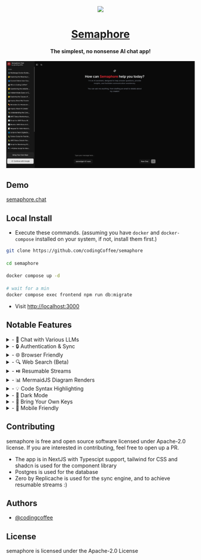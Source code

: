 <div align="center">
  <a href="https://semaphore.chat" target="_blank" rel="noopener noreferrer">
    <img src="./frontend/app/favicon.ico" width="100">
  </a>

  <a href="https://semaphore.chat" target="_blank" rel="noopener noreferrer">
    <h1>Semaphore</h1>
  </a>

  <h4>The simplest, no nonsense AI chat app!</h4>
</div>

<a href="https://semaphore.chat" target="_blank" rel="noopener noreferrer">
  <img src="./frontend/public/landing.png">
</a>

## Demo

[semaphore.chat](https://semaphore.chat)

## Local Install

- Execute these commands. (assuming you have `docker` and `docker-compose` installed on your system, if not, install them first.)

```sh
git clone https://github.com/codingCoffee/semaphore

cd semaphore

docker compose up -d

# wait for a min
docker compose exec frontend npm run db:migrate
```

- Visit [http://localhost:3000](http://localhost:3000)

## Notable Features

<details>
<summary>- 💬 Chat with Various LLMs</summary>
Engage with multiple large language models in one seamless interface.
</details>

<details>
<summary>- 🔒 Authentication & Sync</summary>
Secure your conversations and sync chats across devices.
</details>

<details>
<summary>- 🌐 Browser Friendly</summary>
Works smoothly in all modern web browsers—no installation required.
</details>

<details>
<summary>- 🔍 Web Search (Beta)</summary>
Fetch information from the web right within your chat (experimental feature).
</details>

<details>
<summary>- ⏯️ Resumable Streams</summary>
Resume, or replay chat streams for uninterrupted workflows.
</details>

<details>
<summary>- 📊 MermaidJS Diagram Renders</summary>
Visualize diagrams and flowcharts with MermaidJS integration.
</details>

<details>
<summary>- 💡 Code Syntax Highlighting</summary>
Enjoy beautifully highlighted code snippets for better readability.
</details>

<details>
<summary>- 🌙 Dark Mode</summary>
Switch between light and dark themes for comfortable browsing.
</details>

<details>
<summary>- 🔑 Bring Your Own Keys</summary>
Use your own API keys for enhanced privacy and customization.
</details>

<details>
<summary>- 📱 Mobile Friendly</summary>
Fully responsive design for a great experience on smartphones and tablets.
</details>

## Contributing

semaphore is free and open source software licensed under Apache-2.0 license. If you are interested in contributing, feel free to open up a PR.

- The app is in NextJS with Typescipt support, tailwind for CSS and shadcn is used for the component library
- Postgres is used for the database
- Zero by Replicache is used for the sync engine, and to achieve resumable streams :)

## Authors

- [@codingcoffee](https://github.com/codingcoffee)

## License

semaphore is licensed under the Apache-2.0 License
